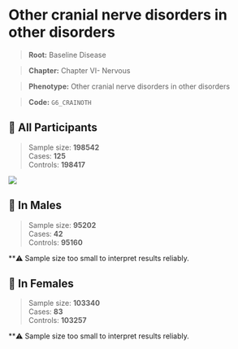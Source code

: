 # Other cranial nerve disorders in other disorders

> **Root:** Baseline Disease  

> **Chapter:** Chapter VI- Nervous  

> **Phenotype:** Other cranial nerve disorders in other disorders  

> **Code:** `G6_CRAINOTH`

## 🧪 All Participants  
> Sample size: **198542**  
> Cases: **125**  
> Controls: **198417**
<img src="/Disease/Figures/ALL/Incidence/G6_CRAINOTH.png"/>
<CsvTable src="/public/Disease/Data/ALL/Incidence/COX_G6_CRAINOTH.csv" label="🔍 View full results" />

## 👨 In Males  
> Sample size: **95202**  
> Cases: **42**  
> Controls: **95160**

**⚠️ Sample size too small to interpret results reliably.


## 👩 In Females  
> Sample size: **103340**  
> Cases: **83**  
> Controls: **103257**

**⚠️ Sample size too small to interpret results reliably.

